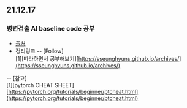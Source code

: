 
## 21.12.17 
### 병변검출 AI baseline code 공부
- [출처](https://dacon.io/competitions/official/235855/codeshare/3725?page=1&dtype=recent)
- 정리링크
--
[Follow]  
[1][따라하면서 공부해보기][https://sseunghyuns.github.io/archives/](https://sseunghyuns.github.io/archives/)
   
  
--
[참고]  
[1][pytorch CHEAT SHEET][https://pytorch.org/tutorials/beginner/ptcheat.html](https://pytorch.org/tutorials/beginner/ptcheat.html)
